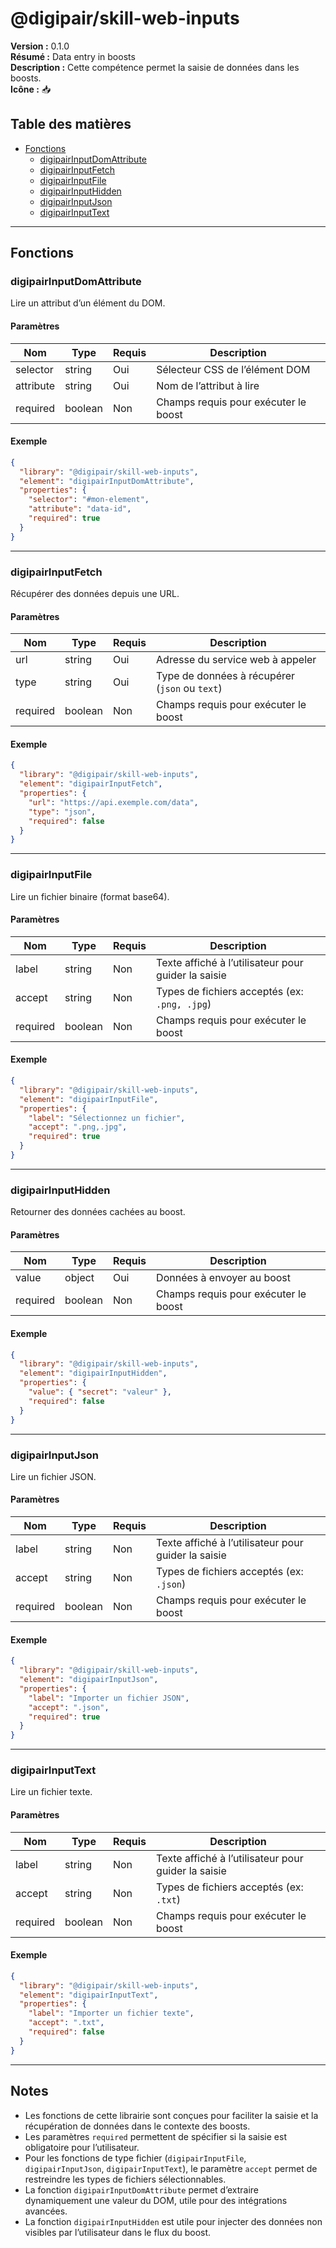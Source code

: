 # @digipair/skill-web-inputs

**Version :** 0.1.0  
**Résumé :** Data entry in boosts  
**Description :** Cette compétence permet la saisie de données dans les boosts.  
**Icône :** 📥

## Table des matières

- [Fonctions](#fonctions)
  - [digipairInputDomAttribute](#digipairinputdomattribute)
  - [digipairInputFetch](#digipairinputfetch)
  - [digipairInputFile](#digipairinputfile)
  - [digipairInputHidden](#digipairinputhidden)
  - [digipairInputJson](#digipairinputjson)
  - [digipairInputText](#digipairinputtext)

---

## Fonctions

### digipairInputDomAttribute

Lire un attribut d’un élément du DOM.

#### Paramètres

| Nom        | Type    | Requis | Description                                 |
|------------|---------|--------|---------------------------------------------|
| selector   | string  | Oui    | Sélecteur CSS de l’élément DOM              |
| attribute  | string  | Oui    | Nom de l’attribut à lire                    |
| required   | boolean | Non    | Champs requis pour exécuter le boost        |

#### Exemple

```json
{
  "library": "@digipair/skill-web-inputs",
  "element": "digipairInputDomAttribute",
  "properties": {
    "selector": "#mon-element",
    "attribute": "data-id",
    "required": true
  }
}
```

---

### digipairInputFetch

Récupérer des données depuis une URL.

#### Paramètres

| Nom      | Type    | Requis | Description                                         |
|----------|---------|--------|-----------------------------------------------------|
| url      | string  | Oui    | Adresse du service web à appeler                    |
| type     | string  | Oui    | Type de données à récupérer (`json` ou `text`)      |
| required | boolean | Non    | Champs requis pour exécuter le boost                |

#### Exemple

```json
{
  "library": "@digipair/skill-web-inputs",
  "element": "digipairInputFetch",
  "properties": {
    "url": "https://api.exemple.com/data",
    "type": "json",
    "required": false
  }
}
```

---

### digipairInputFile

Lire un fichier binaire (format base64).

#### Paramètres

| Nom      | Type    | Requis | Description                                              |
|----------|---------|--------|----------------------------------------------------------|
| label    | string  | Non    | Texte affiché à l’utilisateur pour guider la saisie      |
| accept   | string  | Non    | Types de fichiers acceptés (ex: `.png, .jpg`)            |
| required | boolean | Non    | Champs requis pour exécuter le boost                     |

#### Exemple

```json
{
  "library": "@digipair/skill-web-inputs",
  "element": "digipairInputFile",
  "properties": {
    "label": "Sélectionnez un fichier",
    "accept": ".png,.jpg",
    "required": true
  }
}
```

---

### digipairInputHidden

Retourner des données cachées au boost.

#### Paramètres

| Nom      | Type    | Requis | Description                                 |
|----------|---------|--------|---------------------------------------------|
| value    | object  | Oui    | Données à envoyer au boost                  |
| required | boolean | Non    | Champs requis pour exécuter le boost        |

#### Exemple

```json
{
  "library": "@digipair/skill-web-inputs",
  "element": "digipairInputHidden",
  "properties": {
    "value": { "secret": "valeur" },
    "required": false
  }
}
```

---

### digipairInputJson

Lire un fichier JSON.

#### Paramètres

| Nom      | Type    | Requis | Description                                              |
|----------|---------|--------|----------------------------------------------------------|
| label    | string  | Non    | Texte affiché à l’utilisateur pour guider la saisie      |
| accept   | string  | Non    | Types de fichiers acceptés (ex: `.json`)                 |
| required | boolean | Non    | Champs requis pour exécuter le boost                     |

#### Exemple

```json
{
  "library": "@digipair/skill-web-inputs",
  "element": "digipairInputJson",
  "properties": {
    "label": "Importer un fichier JSON",
    "accept": ".json",
    "required": true
  }
}
```

---

### digipairInputText

Lire un fichier texte.

#### Paramètres

| Nom      | Type    | Requis | Description                                              |
|----------|---------|--------|----------------------------------------------------------|
| label    | string  | Non    | Texte affiché à l’utilisateur pour guider la saisie      |
| accept   | string  | Non    | Types de fichiers acceptés (ex: `.txt`)                  |
| required | boolean | Non    | Champs requis pour exécuter le boost                     |

#### Exemple

```json
{
  "library": "@digipair/skill-web-inputs",
  "element": "digipairInputText",
  "properties": {
    "label": "Importer un fichier texte",
    "accept": ".txt",
    "required": false
  }
}
```

---

## Notes

- Les fonctions de cette librairie sont conçues pour faciliter la saisie et la récupération de données dans le contexte des boosts.
- Les paramètres `required` permettent de spécifier si la saisie est obligatoire pour l’utilisateur.
- Pour les fonctions de type fichier (`digipairInputFile`, `digipairInputJson`, `digipairInputText`), le paramètre `accept` permet de restreindre les types de fichiers sélectionnables.
- La fonction `digipairInputDomAttribute` permet d’extraire dynamiquement une valeur du DOM, utile pour des intégrations avancées.
- La fonction `digipairInputHidden` est utile pour injecter des données non visibles par l’utilisateur dans le flux du boost.